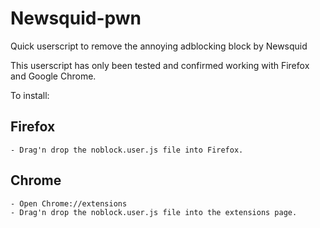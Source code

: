 # Newsquid-pwn
Quick userscript to remove the annoying adblocking block by Newsquid

This userscript has only been tested and confirmed working with Firefox and Google Chrome. 

To install: 

## Firefox 
	- Drag'n drop the noblock.user.js file into Firefox. 

## Chrome
	- Open Chrome://extensions
	- Drag'n drop the noblock.user.js file into the extensions page.